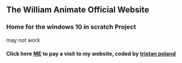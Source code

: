 ## The William Animate Official Website
### Home for the windows 10 in scratch Project
may not work
#### Click here [ME](https://WilliamAnimate.github.io) to pay a visit to my website, coded by [tristan poland](https://github.com/tristanpoland)
